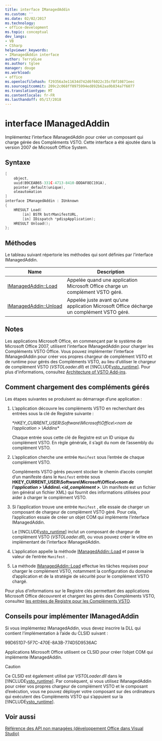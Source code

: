 ```yaml
---
title: interface IManagedAddin
ms.custom: ''
ms.date: 02/02/2017
ms.technology:
- office-development
ms.topic: conceptual
dev_langs:
- VB
- CSharp
helpviewer_keywords:
- IManagedAddin interface
author: TerryGLee
ms.author: tglee
manager: douge
ms.workload:
- office
ms.openlocfilehash: f29356a3e11634d742d6f6022c35cf8f10871eec
ms.sourcegitcommit: 209c2c068ff0975994ed892b62aa9b834a7f6077
ms.translationtype: MT
ms.contentlocale: fr-FR
ms.lasthandoff: 05/17/2018
---
```

# <a name="imanagedaddin-interface"></a>interface IManagedAddin
  Implémentez l’interface IManagedAddin pour créer un composant qui charge gérée des Compléments VSTO. Cette interface a été ajoutée dans la version 2007 de Microsoft Office System.  
  
## <a name="syntax"></a>Syntaxe  
  
```c++
[  
    object,  
    uuid(B9CEAB65-331C-4713-8410-DDDAF8EC191A),  
    pointer_default(unique),  
    oleautomation  
]  
interface IManagedAddin : IUnknown  
{  
    HRESULT Load(  
        [in] BSTR bstrManifestURL,   
        [in] IDispatch *pdispApplication);  
    HRESULT Unload();  
};  
```  
  
## <a name="methods"></a>Méthodes  
 Le tableau suivant répertorie les méthodes qui sont définies par l’interface IManagedAddin.  
  
|Name|Description|  
|----------|-----------------|  
|[IManagedAddin::Load](../vsto/imanagedaddin-load.md)|Appelée quand une application Microsoft Office charge un complément VSTO géré.|  
|[IManagedAddin::Unload](../vsto/imanagedaddin-unload.md)|Appelée juste avant qu’une application Microsoft Office décharge un complément VSTO géré.|  
  
## <a name="remarks"></a>Notes  
 Les applications Microsoft Office, en commençant par le système de Microsoft Office 2007, utilisent l’interface IManagedAddin pour charger les Compléments VSTO Office. Vous pouvez implémenter l’interface IManagedAddin pour créer vos propres chargeur de complément VSTO et de runtime pour gérés des Compléments VSTO, au lieu d’utiliser le chargeur de complément VSTO (*VSTOLoader.dll*) et [!INCLUDE[vsto_runtime](../vsto/includes/vsto-runtime-md.md)]. Pour plus d'informations, consultez [Architecture of VSTO Add-ins](../vsto/architecture-of-vsto-add-ins.md).  
  
## <a name="how-managed-add-ins-are-loaded"></a>Comment chargement des compléments gérés  
 Les étapes suivantes se produisent au démarrage d’une application :  
  
1.  L’application découvre les compléments VSTO en recherchant des entrées sous la clé de Registre suivante :  
  
     **HKEY_CURRENT_USER\Software\Microsoft\Office\\_\<nom de l’application >_ \Addins\**  
  
     Chaque entrée sous cette clé de Registre est un ID unique du complément VSTO. En règle générale, il s’agit du nom de l’assembly du complément VSTO.  
  
2.  L’application cherche une entrée `Manifest` sous l’entrée de chaque complément VSTO.  
  
     Compléments VSTO gérés peuvent stocker le chemin d’accès complet d’un manifeste dans le `Manifest` entrée sous **HKEY_CURRENT_USER\Software\Microsoft\Office\\_\<nom de l’application >_ \Addins\\  _\<id_complément >_**. Un manifeste est un fichier (en général un fichier XML) qui fournit des informations utilisées pour aider à charger le complément VSTO.  
  
3.  Si l’application trouve une entrée `Manifest` , elle essaie de charger un composant de chargeur de complément VSTO géré. Pour cela, l’application essaie de créer un objet COM qui implémente l’interface IManagedAddin.  
  
     Le [!INCLUDE[vsto_runtime](../vsto/includes/vsto-runtime-md.md)] inclut un composant de chargeur de complément VSTO (*VSTOLoader.dll*), ou vous pouvez créer le vôtre en implémentant de l’interface IManagedAddin.  
  
4.  L’application appelle la méthode [IManagedAddin::Load](../vsto/imanagedaddin-load.md) et passe la valeur de l’entrée `Manifest` .  
  
5.  La méthode [IManagedAddin::Load](../vsto/imanagedaddin-load.md) effectue les tâches requises pour charger le complément VSTO, notamment la configuration du domaine d’application et de la stratégie de sécurité pour le complément VSTO chargé.  
  
 Pour plus d’informations sur le Registre clés permettant des applications Microsoft Office découvrent et chargent les gérés des Compléments VSTO, consultez [les entrées de Registre pour les Compléments VSTO](../vsto/registry-entries-for-vsto-add-ins.md).  
  
## <a name="guidance-to-implement-imanagedaddin"></a>Conseils pour implémenter IManagedAddin  
 Si vous implémentez IManagedAddin, vous devez inscrire la DLL qui contient l’implémentation à l’aide du CLSID suivant :  
  
 99D651D7-5F7C-470E-8A3B-774D5D9536AC  
  
 Applications Microsoft Office utilisent ce CLSID pour créer l’objet COM qui implémente IManagedAddin.  
  
> [!CAUTION]  
>  Ce CLSID est également utilisé par *VSTOLoader.dll* dans le [!INCLUDE[vsto_runtime](../vsto/includes/vsto-runtime-md.md)]. Par conséquent, si vous utilisez IManagedAddin pour créer vos propres chargeur de complément VSTO et le composant d’exécution, vous ne pouvez déployer votre composant sur des ordinateurs qui exécutent des Compléments VSTO qui s’appuient sur la [!INCLUDE[vsto_runtime](../vsto/includes/vsto-runtime-md.md)].  
  
## <a name="see-also"></a>Voir aussi  
 [Référence des API non managées &#40;développement Office dans Visual Studio&#41;](../vsto/unmanaged-api-reference-office-development-in-visual-studio.md)  
  
  